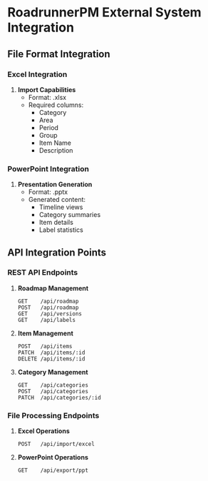 # RoadrunnerPM External System Integration

## File Format Integration

### Excel Integration
1. **Import Capabilities**
   - Format: .xlsx
   - Required columns:
     - Category
     - Area
     - Period
     - Group
     - Item Name
     - Description


### PowerPoint Integration
1. **Presentation Generation**
   - Format: .pptx
   - Generated content:
     - Timeline views
     - Category summaries
     - Item details
     - Label statistics


## API Integration Points

### REST API Endpoints
1. **Roadmap Management**
   ```
   GET    /api/roadmap
   POST   /api/roadmap
   GET    /api/versions
   GET    /api/labels
   ```

2. **Item Management**
   ```
   POST   /api/items
   PATCH  /api/items/:id
   DELETE /api/items/:id
   ```

3. **Category Management**
   ```
   GET    /api/categories
   POST   /api/categories
   PATCH  /api/categories/:id
   ```

### File Processing Endpoints
1. **Excel Operations**
   ```
   POST   /api/import/excel
   ```

2. **PowerPoint Operations**
   ```
   GET    /api/export/ppt
   ```
